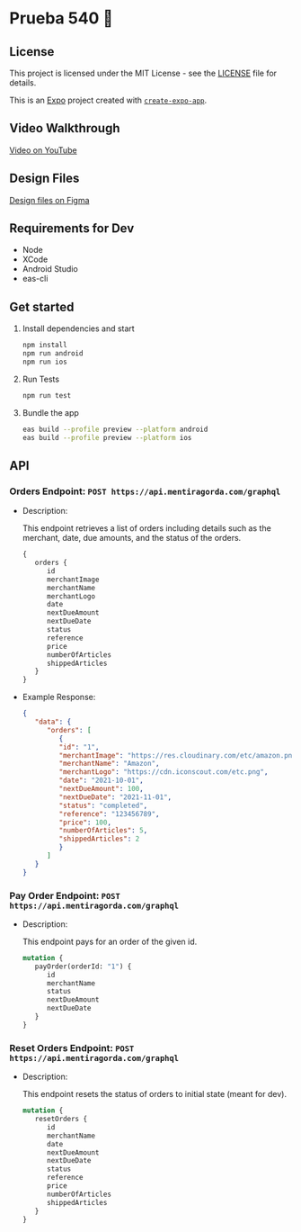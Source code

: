 # Prueba 540 👋

## License

This project is licensed under the MIT License - see the [LICENSE](./LICENSE) file for details.

This is an [Expo](https://expo.dev) project created with [`create-expo-app`](https://www.npmjs.com/package/create-expo-app).

## Video Walkthrough

[Video on YouTube](https://youtu.be/sHhFERPXLSQ)

## Design Files

[Design files on Figma](https://www.figma.com/design/O3OAwL9U95aJVhra4XOooH/Challenge-FrontEnd)

## Requirements for Dev

- Node
- XCode
- Android Studio
- eas-cli

## Get started

1. Install dependencies and start

   ```bash
   npm install
   npm run android
   npm run ios
   ```

2. Run Tests

   ```bash
   npm run test
   ```

3. Bundle the app

   ```bash
   eas build --profile preview --platform android
   eas build --profile preview --platform ios
   ```

## API

### Orders Endpoint: `POST https://api.mentiragorda.com/graphql`

- Description:

   This endpoint retrieves a list of orders including details such as the merchant, date, due amounts, and the status of the orders.

   ```graphql
   {
      orders {
         id
         merchantImage
         merchantName
         merchantLogo
         date
         nextDueAmount
         nextDueDate
         status
         reference
         price
         numberOfArticles
         shippedArticles
      }
   }
   ```

- Example Response:

   ```json
   {
      "data": {
         "orders": [
            {
            "id": "1",
            "merchantImage": "https://res.cloudinary.com/etc/amazon.png",
            "merchantName": "Amazon",
            "merchantLogo": "https://cdn.iconscout.com/etc.png",
            "date": "2021-10-01",
            "nextDueAmount": 100,
            "nextDueDate": "2021-11-01",
            "status": "completed",
            "reference": "123456789",
            "price": 100,
            "numberOfArticles": 5,
            "shippedArticles": 2
            }
         ]
      }
   }
   ```

### Pay Order Endpoint: `POST https://api.mentiragorda.com/graphql`

- Description:

   This endpoint pays for an order of the given id.

   ```graphql
   mutation {
      payOrder(orderId: "1") {
         id
         merchantName
         status
         nextDueAmount
         nextDueDate
      }
   }
   ```

### Reset Orders Endpoint: `POST https://api.mentiragorda.com/graphql`

- Description:

   This endpoint resets the status of orders to initial state (meant for dev).

   ```graphql
   mutation {
      resetOrders {
         id
         merchantName
         date
         nextDueAmount
         nextDueDate
         status
         reference
         price
         numberOfArticles
         shippedArticles
      }
   }
   ```
